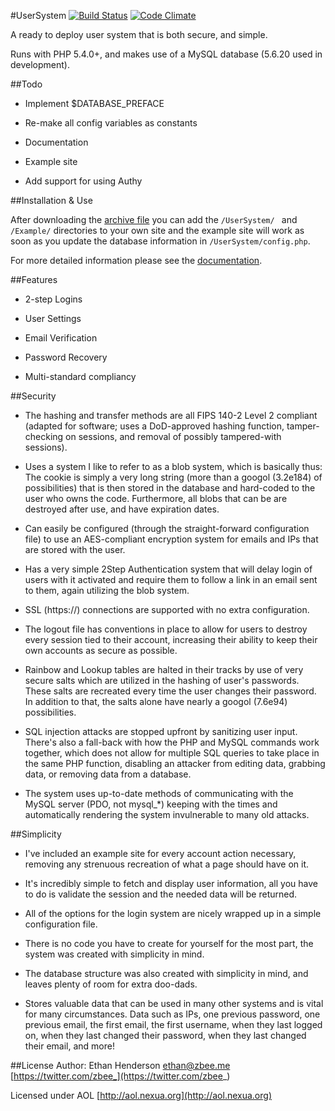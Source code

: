 #UserSystem [![Build Status](https://travis-ci.org/Zbee/UserSystem.svg)](https://travis-ci.org/Zbee/UserSystem) [![Code Climate](https://codeclimate.com/github/Zbee/UserSystem/badges/gpa.svg)](https://codeclimate.com/github/Zbee/UserSystem)

A ready to deploy user system that is both secure, and simple.

Runs with PHP 5.4.0+, and makes use of a MySQL database (5.6.20 used in development).

##Todo

* Implement $DATABASE_PREFACE

* Re-make all config variables as constants

* Documentation

* Example site

* Add support for using Authy

##Installation & Use

After downloading the [archive file](https://github.com/Zbee/UserSystem/archive/master.zip) you can add the `/UserSystem/ ` and `/Example/` directories to your own site and the example site will work as soon as you update the database information in `/UserSystem/config.php`.

For more detailed information please see the [documentation](https://zbee.github.io/UserSystem/documentation).

##Features

* 2-step Logins

* User Settings

* Email Verification

* Password Recovery

* Multi-standard compliancy

##Security

* The hashing and transfer methods are all FIPS 140-2 Level 2 compliant (adapted for software; uses a DoD-approved hashing function, tamper-checking on sessions, and removal of possibly tampered-with sessions).

* Uses a system I like to refer to as a blob system, which is basically thus: The cookie is simply a very long string (more than a googol (3.2e184) of possibilities) that is then stored in the database and hard-coded to the user who owns the code. Furthermore, all blobs that can be are destroyed after use, and have expiration dates.

* Can easily be configured (through the straight-forward configuration file) to use an AES-compliant encryption system for emails and IPs that are stored with the user.

* Has a very simple 2Step Authentication system that will delay login of users with it activated and require them to follow a link in an email sent to them, again utilizing the blob system.

* SSL (https://) connections are supported with no extra configuration.

* The logout file has conventions in place to allow for users to destroy every session tied to their account, increasing their ability to keep their own accounts as secure as possible.

* Rainbow and Lookup tables are halted in their tracks by use of very secure salts which are utilized in the hashing of user's passwords. These salts are recreated every time the user changes their password. In addition to that, the salts alone have nearly a googol (7.6e94) possibilities.

* SQL injection attacks are stopped upfront by sanitizing user input. There's also a fall-back with how the PHP and MySQL commands work together, which does not allow for multiple SQL queries to take place in the same PHP function, disabling an attacker from editing data, grabbing data, or removing data from a database.

* The system uses up-to-date methods of communicating with the MySQL server (PDO, not mysql_*) keeping with the times and automatically rendering the system invulnerable to many old attacks.

##Simplicity

* I've included an example site for every account action necessary, removing any strenuous recreation of what a page should have on it.

* It's incredibly simple to fetch and display user information, all you have to do is validate the session and the needed data will be returned.

* All of the options for the login system are nicely wrapped up in a simple configuration file.

* There is no code you have to create for yourself for the most part, the system was created with simplicity in mind.

* The database structure was also created with simplicity in mind, and leaves plenty of room for extra doo-dads.

* Stores valuable data that can be used in many other systems and is vital for many circumstances. Data such as IPs, one previous password, one previous email, the first email, the first username, when they last logged on, when they last changed their password, when they last changed their email, and more!

##License
Author: Ethan Henderson [ethan@zbee.me](mailto:ethan@zbee.me) [https://twitter.com/zbee_](https://twitter.com/zbee_)

Licensed under AOL [http://aol.nexua.org](http://aol.nexua.org)
